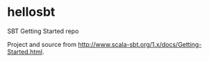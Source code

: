 # hellosbt
SBT Getting Started repo

Project and source from http://www.scala-sbt.org/1.x/docs/Getting-Started.html.
